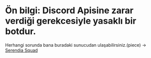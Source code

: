 # Ön bilgi: Discord Apisine zarar verdiği gerekcesiyle yasaklı bir botdur.

Herhangi sorunda bana buradaki sunucudan ulaşabilirsiniz.(piece) -> [Serendia Squad](https://discord.gg/serendia)
